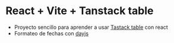 # React + Vite + Tanstack table

- Proyecto sencillo para aprender a usar [Tastack table](https://tanstack.com/table/v8/docs/api/core/table) con react
- Formateo de fechas con [dayjs](https://day.js.org/)
